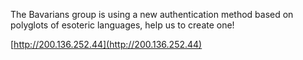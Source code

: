

The Bavarians group is using a new authentication method based on polyglots of esoteric languages, help us to create one!

[http://200.136.252.44](http://200.136.252.44)
